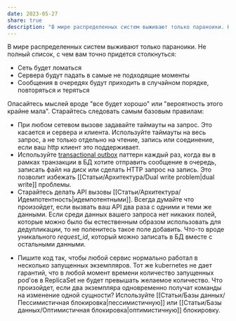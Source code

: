 ```yaml
---
date: 2023-05-27
share: true
description: "В мире распределенных систем выживают только параноики. Не полный список, с чем вам точно придется столкнуться"
---
```


В мире распределенных систем выживают только параноики. Не полный список, с чем вам точно придется столкнуться:
- Сеть будет ломаться
- Сервера будут падать в самые не подходящие моменты
- Сообщения в очередях будут приходить в случайном порядке, повторяться и теряться

Опасайтесь мыслей вроде "все будет хорошо" или "вероятность этого крайне мала". Старайтесь следовать самым базовым правилам:
- При любом сетевом вызове задавайте таймауты на запрос. Это касается и сервера и клиента. Используйте таймауты на весь запрос, а не только отдельно на чтение, запись или соединение, если ваш http клиент это поддерживает.
- Используйте [transactional outbox](https://microservices.io/patterns/data/transactional-outbox.html) паттерн каждый раз, когда вы в рамках транзакции в БД хотите отправить сообщение в очередь, записать файл на диск или сделать HTTP запрос на запись. Это позволит избежать [[Статьи/Архитектура/Dual write problem|dual write]] проблемы.
- Старайтесь делать API вызовы [[Статьи/Архитектура/Идемпотентность|идемпотентными]].  Всегда думайте что произойдет, если вызвать ваш API два раза с одними и теми же данными. Если среди данных вашего запроса нет никаких полей, которые можно было бы естественным образом использовать для дедупликации, то не поленитесь такое поле добавить. Что-то вроде уникального *request_id*, который можно записать в БД вместе с остальными данными.
* Пишите код так, чтобы любой сервис нормально работал в несколько запущенных экземпляров. Тот же kubernetes не дает гарантий, что в любой момент времени количество запущенных pod'ов в ReplicaSet не будет превышать желаемое количество. Что произойдет, если два экземпляра одновременно получат команды на изменение одной сущности? Используйте [[Статьи/Базы данных/Пессимистичная блокировка|пессимистичную]] или [[Статьи/Базы данных/Оптимистичная блокировка|оптимистичную]] блокировку.